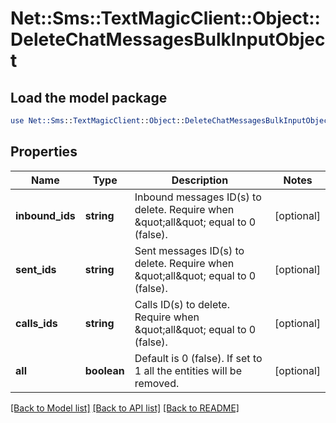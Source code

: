 # Net::Sms::TextMagicClient::Object::DeleteChatMessagesBulkInputObject

## Load the model package
```perl
use Net::Sms::TextMagicClient::Object::DeleteChatMessagesBulkInputObject;
```

## Properties
Name | Type | Description | Notes
------------ | ------------- | ------------- | -------------
**inbound_ids** | **string** | Inbound messages ID(s) to delete. Require when \&quot;all\&quot; equal to 0 (false). | [optional] 
**sent_ids** | **string** | Sent messages ID(s) to delete. Require when \&quot;all\&quot; equal to 0 (false). | [optional] 
**calls_ids** | **string** | Calls ID(s) to delete. Require when \&quot;all\&quot; equal to 0 (false). | [optional] 
**all** | **boolean** | Default is 0 (false). If set to 1 all the entities will be removed. | [optional] 

[[Back to Model list]](../README.md#documentation-for-models) [[Back to API list]](../README.md#documentation-for-api-endpoints) [[Back to README]](../README.md)


